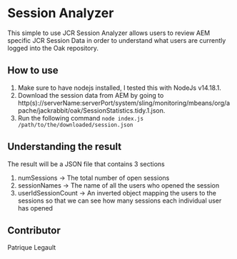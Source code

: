 # Session Analyzer

This simple to use JCR Session Analyzer allows users to review AEM specific JCR Session Data in order to understand what users are currently logged into the Oak repository.

## How to use

1. Make sure to have nodejs installed, I tested this with NodeJs v14.18.1. 
2. Download the session data from AEM by going to http(s)://serverName:serverPort/system/sling/monitoring/mbeans/org/apache/jackrabbit/oak/SessionStatistics.tidy.1.json.
3. Run the following command `node index.js /path/to/the/downloaded/session.json`

## Understanding the result

The result will be a JSON file that contains 3 sections

1. numSessions            -> The total number of open sessions
2. sessionNames           -> The name of all the users who opened the session 
3. userIdSessionCount     -> An inverted object mapping the users to the sessions so that we can see how many sessions each individual user has opened

## Contributor

Patrique Legault